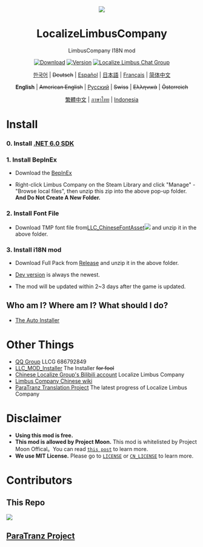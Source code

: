 <div align="center">
<a href="https://github.com/LocalizeLimbusCompany/LocalizeLimbusCompany">
   <img src="https://avatars.githubusercontent.com/u/129521269" />
</a>

# LocalizeLimbusCompany
LimbusCompany I18N mod

[![Download](https://img.shields.io/github/downloads/LocalizeLimbusCompany/LocalizeLimbusCompany/total.svg?label=Download)](../../../releases)
[![Version](https://img.shields.io/github/release/LocalizeLimbusCompany/LocalizeLimbusCompany.svg?label=Version)](../../../releases/latest)
[![Localize Limbus Chat Group](https://img.shields.io/badge/Join-QQGroup-blue?logo=tencent-qq)](https://jq.qq.com/?_wv=1027&k=5NE6Kvg2)

[한국어](https://limbuscompany.kr) | ~~Deutsch~~ | [Español](https://github.com/Dreams-Office/LimbusCompanySpanishTranslationTeam) | [日本語](https://limbuscompany.kr) | [Français](https://github.com/Eden-Office/LimbusCompanyBusFR) | [简体中文](../../..)

**English** | ~~American English~~ | [Русский](https://github.com/Crescent-Corporation/LimbusCompanyBusRUS) | ~~Swiss~~ | ~~Ελληνικά~~ | ~~Österreich~~

[繁體中文](https://github.com/SmallYuanSY/LocalizeLimbusCompany) | [ภาษาไทย](https://github.com/1ookilo/LocalizeLimbusCompanyTH) | [Indonesia](https://github.com/ArtefactX1/LocalizeLimbusID)
</div>

# Install
### 0. Install [.NET 6.0 SDK](https://dotnet.microsoft.com/zh-cn/download/dotnet/thank-you/sdk-6.0.406-windows-x64-installer)
### 1. Install BepInEx
   - Download the [BepInEx](https://github.com/LocalizeLimbusCompany/BepInEx_For_LLC)
   
   - Right-click Limbus Company on the Steam Library and click "Manage" - "Browse local files", then unzip this zip into the above pop-up folder. **And Do Not Create A New Folder.**
### 2. Install Font File
   - Download TMP font file from[LLC_ChineseFontAsset![](https://img.shields.io/github/release/LocalizeLimbusCompany/LLC_ChineseFontAsset.svg?label=Update%20Time)](../../../../LLC_ChineseFontAsset) and unzip it in the above folder.
### 3. Install i18N mod
   - Download Full Pack from [Release](../../../releases) and unzip it in the above folder.
    
   - [Dev version](../../../actions/workflows/dev.yml) is always the newest.
   
   - The mod will be updated within 2~3 days after the game is updated.
## Who am I? Where am I? What should I do?
   - [The Auto Installer](../../../../LLC_MOD_Installer)
# Other Things
- [QQ Group](https://jq.qq.com/?_wv=1027&k=5NE6Kvg2) LLCG 686792849
- [LLC_MOD_Installer](../../../../LLC_MOD_Installer) The Installer ~~for fool~~
- [Chinese Localize Group's Bilibili account](https://space.bilibili.com/1247764479) Localize Limbus Company
- [Limbus Company Chinese wiki](https://limbuscompany.huijiwiki.com)
- [ParaTranz Translation Project](https://paratranz.cn/projects/6860) The latest progress of Localize Limbus Company
# Disclaimer
- **Using this mod is free.** 
- **This mod is allowed by Project Moon.** This mod is whitelisted by Project Moon Offical。You can read [`this post`](https://github.com/orgs/LocalizeLimbusCompany/discussions/70) to learn more.
- **We use MIT License.** Please go to [`LICENSE`](../LICENSE) or [`CN_LICENSE`](./CN_LICENSE) to learn more.
# Contributors
## This Repo
<a href="https://github.com/LocalizeLimbusCompany/LocalizeLimbusCompany/graphs/contributors">
  <img src="https://contrib.rocks/image?repo=LocalizeLimbusCompany/LocalizeLimbusCompany" />
</a>

## [ParaTranz Project](https://paratranz.cn/projects/6860/leaderboard)
